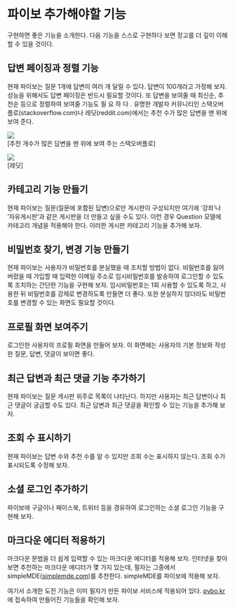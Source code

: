 # 파이보 추가해야할 기능

구현하면 좋은 기능을 소개한다. 다음 기능을 스스로 구현하다 보면 장고를 더 깊이 이해할 수 있을 것이다.

## 답변 페이징과 정렬 기능

현재 파이보는 질문 1개에 답변이 여러 개 달릴 수 있다. 답변이 100개라고 가정해 보자. 성능을 위해서도 답변 페이징은 반드시 필요할 것이다. 또 답변을 보여줄 때 최신순, 추천순 등으로 정렬하여 보여줄 기능도 필 요 하 다 . 유명한 개발자 커뮤니티인 스택오버플로(stackoverflow.com)나 레딧(reddit.com)에서는 추천 수가 많은 답변을 맨 위에 보여 준다.

![](https://wikidocs.net/images/page/75418/3-16_1.png)  
[추천 개수가 많은 답변을 맨 위에 보여 주는 스택오버플로]

![](https://wikidocs.net/images/page/75418/3-16_2.png)  
[레딧]

## 카테고리 기능 만들기

현재 파이보는 질문(질문에 포함된 답변)으로만 게시판이 구성되지만 여기에 ‘강좌’나 ‘자유게시판’과 같은 게시판을 더 만들고 싶을 수도 있다. 이런 경우 Question 모델에 카테고리 개념을 적용해야 한다. 이러한 게시판 카테고리 기능을 추가해 보자.

## 비밀번호 찾기, 변경 기능 만들기

현재 파이보는 사용자가 비밀번호를 분실했을 때 조치할 방법이 없다. 비밀번호를 잃어버렸을 때 가입할 때 입력한 이메일 주소로 임시비밀번호를 발송하여 로그인할 수 있도록 조치하는 간단한 기능을 구현해 보자. 임시비밀번호는 1회 사용할 수 있도록 하고, 사용한 뒤 비밀번호를 강제로 변경하도록 만들면 더 좋다. 또한 분실하지 않더라도 비밀번호를 변경할 수 있는 화면도 필요할 것이다.

## 프로필 화면 보여주기

로그인한 사용자의 프로필 화면을 만들어 보자. 이 화면에는 사용자의 기본 정보와 작성한 질문, 답변, 댓글이 보이면 좋다.

## 최근 답변과 최근 댓글 기능 추가하기

현재 파이보는 질문 게시판 위주로 목록이 나타난다. 하지만 사용자는 최근 답변이나 최근 댓글이 궁금할 수도 있다. 최근 답변과 최근 댓글을 확인할 수 있는 기능을 추가해 보자.

## 조회 수 표시하기

현재 파이보는 답변 수와 추천 수를 알 수 있지만 조회 수는 표시하지 않는다. 조회 수가 표시되도록 수정해 보자.

## 소셜 로그인 추가하기

파이보에 구글이나 페이스북, 트위터 등을 경유하여 로그인하는 소셜 로그인 기능을 구현해 보자.

## 마크다운 에디터 적용하기

마크다운 문법을 더 쉽게 입력할 수 있는 마크다운 에디터를 적용해 보자. 인터넷을 찾아보면 추천하는 마크다운 에디터가 몇 가지 있는데, 필자는 그중에서 simpleMDE([simplemde.com](https://simplemde.com))를 추천한다. simpleMDE를 파이보에 적용해 보자.

여기서 소개한 도전 기능은 이미 필자가 만든 파이보 서비스에 적용되어 있다. [pybo.kr](https://pybo.kr)에 접속하여 만들어진 기능들을 확인해 보자.
